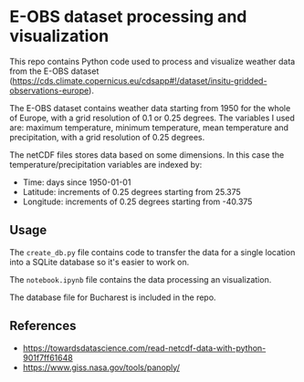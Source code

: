 # E-OBS dataset processing and visualization

This repo contains Python code used to process and visualize
weather data from the E-OBS dataset (<https://cds.climate.copernicus.eu/cdsapp#!/dataset/insitu-gridded-observations-europe>).

The E-OBS dataset contains weather data starting from 1950 for the whole of Europe, with a grid resolution of 0.1 or 0.25 degrees.
The variables I used are: maximum temperature, minimum temperature, mean temperature and precipitation, with a grid resolution of 0.25 degrees.

The netCDF files stores data based on some dimensions. In this case the temperature/precipitation variables are indexed by:

* Time: days since 1950-01-01
* Latitude: increments of 0.25 degrees starting from 25.375
* Longitude: increments of 0.25 degrees starting from -40.375

## Usage

The `create_db.py` file contains code to transfer the data for a single location into a SQLite database so it's easier
to work on.

The `notebook.ipynb` file contains the data processing an visualization.

The database file for Bucharest is included in the repo.

## References

* <https://towardsdatascience.com/read-netcdf-data-with-python-901f7ff61648>
* <https://www.giss.nasa.gov/tools/panoply/>
  